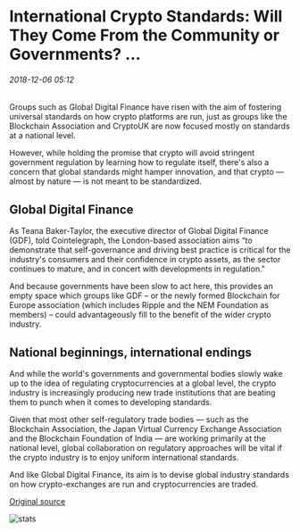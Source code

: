 # International Crypto Standards: Will They Come From the Community or Governments? ...

###### 2018-12-06 05:12

Groups such as Global Digital Finance have risen with the aim of fostering universal standards on how crypto platforms are run, just as groups like the Blockchain Association and CryptoUK are now focused mostly on standards at a national level.

However, while holding the promise that crypto will avoid stringent government regulation by learning how to regulate itself, there's also a concern that global standards might hamper innovation, and that crypto — almost by nature — is not meant to be standardized.

## Global Digital Finance

As Teana Baker-Taylor, the executive director of Global Digital Finance (GDF), told Cointelegraph, the London-based association aims “to demonstrate that self-governance and driving best practice is critical for the industry's consumers and their confidence in crypto assets, as the sector continues to mature, and in concert with developments in regulation."

And because governments have been slow to act here, this provides an empty space which groups like GDF – or the newly formed Blockchain for Europe association (which includes Ripple and the NEM Foundation as members) – could advantageously fill to the benefit of the wider crypto industry.

## National beginnings, international endings

And while the world's governments and governmental bodies slowly wake up to the idea of regulating cryptocurrencies at a global level, the crypto industry is increasingly producing new trade institutions that are beating them to punch when it comes to developing standards.

Given that most other self-regulatory trade bodies — such as the Blockchain Association, the Japan Virtual Currency Exchange Association and the Blockchain Foundation of India — are working primarily at the national level, global collaboration on regulatory approaches will be vital if the crypto industry is to enjoy uniform international standards.

And like Global Digital Finance, its aim is to devise global industry standards on how crypto-exchanges are run and cryptocurrencies are traded.

[Original source](https://cointelegraph.com/news/international-crypto-standards-will-they-come-from-the-community-or-governments)

![stats](https://c.statcounter.com/11760860/0/a89fa40b/1/ "stats")